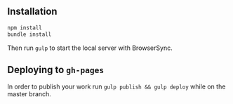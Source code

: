 ## Installation

```bash
npm install
bundle install
```

Then run `gulp` to start the local server with BrowserSync.

## Deploying to `gh-pages`
In order to publish your work run `gulp publish && gulp deploy` while on the master branch.
